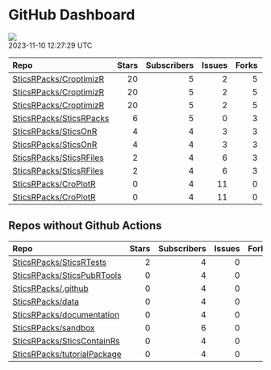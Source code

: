 GitHub Dashboard
================

![](https://github.com/SticsRPacks/status/workflows/Render%20Status/badge.svg)  
2023-11-10 12:27:29 UTC

| Repo                                                                  | Stars | Subscribers | Issues | Forks | Status                                                                                                                                                                                                                                                                                                                  | Commit                                                                                                                                                                                                                                                  |
|:----------------------------------------------------------------------|------:|------------:|-------:|------:|:------------------------------------------------------------------------------------------------------------------------------------------------------------------------------------------------------------------------------------------------------------------------------------------------------------------------|:--------------------------------------------------------------------------------------------------------------------------------------------------------------------------------------------------------------------------------------------------------|
| [SticsRPacks/CroptimizR](https://github.com/SticsRPacks/CroptimizR)   |    20 |           5 |      2 |     5 | [![](https://github.com/SticsRPacks/CroptimizR/workflows/test-coverage/badge.svg)](https://github.com/SticsRPacks/CroptimizR/actions/runs/5659024126)                                                                                                                                                                   | <a href="https://github.com/SticsRPacks/CroptimizR/commit/0a9d5c45b02ad4f65c451dc9c6da8b7fab8322ca" title="Bugfix: generation of gelman plot crashed in case of more than 2 parameters estimated and thin not initialized in optim_options.">0a9d5c</a> |
| [SticsRPacks/CroptimizR](https://github.com/SticsRPacks/CroptimizR)   |    20 |           5 |      2 |     5 | [![](https://github.com/SticsRPacks/CroptimizR/workflows/R-CMD-check/badge.svg)](https://github.com/SticsRPacks/CroptimizR/actions/runs/6161022886)                                                                                                                                                                     | <a href="https://github.com/SticsRPacks/CroptimizR/commit/5301f463b33bbb6b6a75997bd3439faae583dfe0" title="Improved doc for forced_param_values argument">5301f4</a>                                                                                    |
| [SticsRPacks/CroptimizR](https://github.com/SticsRPacks/CroptimizR)   |    20 |           5 |      2 |     5 | [![](https://github.com/SticsRPacks/CroptimizR/workflows/Update%20CITATION.cff/badge.svg)](https://github.com/SticsRPacks/CroptimizR/actions/runs/5387369339)                                                                                                                                                           | <a href="https://github.com/SticsRPacks/CroptimizR/commit/6b4291a0ec66a670b199ab8d69ef8b0770a21150" title="Update CITATION.cff">6b4291</a>                                                                                                              |
| [SticsRPacks/SticsRPacks](https://github.com/SticsRPacks/SticsRPacks) |     6 |           5 |      0 |     3 | [![](https://github.com/SticsRPacks/SticsRPacks/workflows/R-CMD-check/badge.svg)](https://github.com/SticsRPacks/SticsRPacks/actions/runs/6493313897) [![](https://github.com/SticsRPacks/SticsRPacks/workflows/Update%20CITATION.cff/badge.svg)](https://github.com/SticsRPacks/SticsRPacks/actions/runs/6493313900)   | <a href="https://github.com/SticsRPacks/SticsRPacks/commit/c1f6b1a78f7dda60889d26ef41e0af945f79e103" title="Install SticsRFiles from CRAN (#7)">c1f6b1</a>                                                                                              |
| [SticsRPacks/SticsOnR](https://github.com/SticsRPacks/SticsOnR)       |     4 |           4 |      3 |     3 | [![](https://github.com/SticsRPacks/SticsOnR/workflows/Update%20CITATION.cff/badge.svg)](https://github.com/SticsRPacks/SticsOnR/actions/runs/5540907600)                                                                                                                                                               | <a href="https://github.com/SticsRPacks/SticsOnR/commit/3a250b188e0b083c2c56a547c5abb23411c73da6" title="Update update-citation-cff.yaml (#7)">3a250b</a>                                                                                               |
| [SticsRPacks/SticsOnR](https://github.com/SticsRPacks/SticsOnR)       |     4 |           4 |      3 |     3 | [![](https://github.com/SticsRPacks/SticsOnR/workflows/R-CMD-check/badge.svg)](https://github.com/SticsRPacks/SticsOnR/actions/runs/6159823086) [![](https://github.com/SticsRPacks/SticsOnR/workflows/test-coverage/badge.svg)](https://github.com/SticsRPacks/SticsOnR/actions/runs/6159823090)                       | <a href="https://github.com/SticsRPacks/SticsOnR/commit/7eca2364793bcdbc9b7986f341d65b414c4bd289" title="FIXed test on existence of javastics path in model_options in case param_values is specified.">7eca23</a>                                      |
| [SticsRPacks/SticsRFiles](https://github.com/SticsRPacks/SticsRFiles) |     2 |           4 |      6 |     3 | [![](https://github.com/SticsRPacks/SticsRFiles/workflows/test-coverage/badge.svg)](https://github.com/SticsRPacks/SticsRFiles/actions/runs/6668135710) [![](https://github.com/SticsRPacks/SticsRFiles/workflows/Update%20CITATION.cff/badge.svg)](https://github.com/SticsRPacks/SticsRFiles/actions/runs/6668135703) | <a href="https://github.com/SticsRPacks/SticsRFiles/commit/420d96c317c34fc8179faa9059b76685e54a1563" title="Plecharpent/feat/xml transfo (#36)">420d96</a>                                                                                              |
| [SticsRPacks/SticsRFiles](https://github.com/SticsRPacks/SticsRFiles) |     2 |           4 |      6 |     3 | [![](https://github.com/SticsRPacks/SticsRFiles/workflows/R-CMD-check/badge.svg)](https://github.com/SticsRPacks/SticsRFiles/actions/runs/6814121842)                                                                                                                                                                   | <a href="https://github.com/SticsRPacks/SticsRFiles/commit/63d0db3fc29c3b8df00f14928b05e92b46d4310f" title="first shot for managing soil layer id and plant id in output tables">63d0db</a>                                                             |
| [SticsRPacks/CroPlotR](https://github.com/SticsRPacks/CroPlotR)       |     0 |           4 |     11 |     0 | [![](https://github.com/SticsRPacks/CroPlotR/workflows/Update%20CITATION.cff/badge.svg)](https://github.com/SticsRPacks/CroPlotR/actions/runs/5387346558)                                                                                                                                                               | <a href="https://github.com/SticsRPacks/CroPlotR/commit/a651c9dbab9b32aae29a8a5ecad14926a65c85dd" title="Updated test description following last fixes">a651c9</a>                                                                                      |
| [SticsRPacks/CroPlotR](https://github.com/SticsRPacks/CroPlotR)       |     0 |           4 |     11 |     0 | [![](https://github.com/SticsRPacks/CroPlotR/workflows/Update%20CITATION.cff/badge.svg)](https://github.com/SticsRPacks/CroPlotR/actions/runs/5387346558)                                                                                                                                                               | <a href="https://github.com/SticsRPacks/CroPlotR/commit/a651c9dbab9b32aae29a8a5ecad14926a65c85dd" title="Updated test description following last fixes">a651c9</a>                                                                                      |

## Repos without Github Actions

| Repo                                                                          | Stars | Subscribers | Issues | Forks |
|:------------------------------------------------------------------------------|------:|------------:|-------:|------:|
| [SticsRPacks/SticsRTests](https://github.com/SticsRPacks/SticsRTests)         |     2 |           4 |      0 |     1 |
| [SticsRPacks/SticsPubRTools](https://github.com/SticsRPacks/SticsPubRTools)   |     0 |           4 |      0 |     0 |
| [SticsRPacks/.github](https://github.com/SticsRPacks/.github)                 |     0 |           4 |      0 |     0 |
| [SticsRPacks/data](https://github.com/SticsRPacks/data)                       |     0 |           4 |      0 |     0 |
| [SticsRPacks/documentation](https://github.com/SticsRPacks/documentation)     |     0 |           4 |      0 |     0 |
| [SticsRPacks/sandbox](https://github.com/SticsRPacks/sandbox)                 |     0 |           6 |      0 |     0 |
| [SticsRPacks/SticsContainRs](https://github.com/SticsRPacks/SticsContainRs)   |     0 |           4 |      0 |     0 |
| [SticsRPacks/tutorialPackage](https://github.com/SticsRPacks/tutorialPackage) |     0 |           4 |      0 |     0 |
